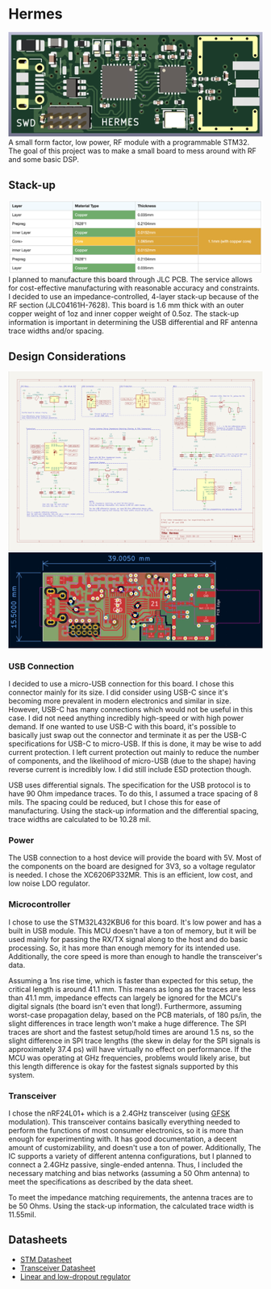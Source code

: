 # Hermes
![3D Model](./Images/3D_Model.png)
A small form factor, low power, RF module with a programmable STM32.  The goal of this project was to make a small board to mess around with RF and some basic DSP.

## Stack-up
![PCB Stack-up](./Images/Stackup.png)
I planned to manufacture this board through JLC PCB.  The service allows for cost-effective manufacturing with reasonable accuracy and constraints.  I decided to use an impedance-controlled, 4-layer stack-up because of the RF section (JLC04161H-7628).  This board is 1.6 mm thick with an outer copper weight of 1oz and inner copper weight of 0.5oz.  The stack-up information is important in determining the USB differential and RF antenna trace widths and/or spacing. 

## Design Considerations
![Schematic](./Images/Schematic.png) 
![Layout](./Images/Layout.png)

### USB Connection
I decided to use a micro-USB connection for this board.  I chose this connector mainly for its size.  I did consider using USB-C since it's becoming more prevalent in modern electronics and similar in size.  However, USB-C has many connections which would not be useful in this case.  I did not need anything incredibly high-speed or with high power demand.  If one wanted to use USB-C with this board, it's possible to basically just swap out the connector and terminate it as per the USB-C specifications for USB-C to micro-USB.  If this is done, it may be wise to add current protection.  I left current protection out mainly to reduce the number of components, and the likelihood of micro-USB (due to the shape) having reverse current is incredibly low.  I did still include ESD protection though.

USB uses differential signals.  The specification for the USB protocol is to have 90 Ohm impedance traces.  To do this, I assumed a trace spacing of 8 mils.  The spacing could be reduced, but I chose this for ease of manufacturing.  Using the stack-up information and the differential spacing, trace widths are calculated to be 10.28 mil.

### Power
The USB connection to a host device will provide the board with 5V.  Most of the components on the board are designed for 3V3, so a voltage regulator is needed.  I chose the XC6206P332MR.  This is an efficient, low cost, and low noise LDO regulator. 

### Microcontroller
I chose to use the STM32L432KBU6 for this board.  It's low power and has a built in USB module.  This MCU doesn't have a ton of memory, but it will be used mainly for passing the RX/TX signal along to the host and do basic processing.  So, it has more than enough memory for its intended use.  Additionally, the core speed is more than enough to handle the transceiver's data.  

Assuming a 1ns rise time, which is faster than expected for this setup, the critical length is around 41.1 mm.  This means as long as the traces are less than 41.1 mm, impedance effects can largely be ignored for the MCU's digital signals (the board isn't even that long!).  Furthermore, assuming worst-case propagation delay, based on the PCB materials, of 180 ps/in, the slight differences in trace length won't make a huge difference.  The SPI traces are short and the fastest setup/hold times are around 1.5 ns, so the slight difference in SPI trace lengths (the skew in delay for the SPI signals is approximately 37.4 ps) will have virtually no effect on performance.  If the MCU was operating at GHz frequencies, problems would likely arise, but this length difference is okay for the fastest signals supported by this system. 

### Transceiver
I chose the nRF24L01+ which is a 2.4GHz transceiver (using [GFSK](https://en.wikipedia.org/wiki/Frequency-shift_keying#Gaussian_frequency-shift_keying) modulation).  This transceiver contains basically everything needed to perform the functions of most consumer electronics, so it is more than enough for experimenting with.  It has good documentation, a decent amount of customizability, and doesn't use a ton of power.  Additionally, The IC supports a variety of different antenna configurations, but I planned to connect a 2.4GHz passive, single-ended antenna.  Thus, I included the necessary matching and bias networks (assuming a 50 Ohm antenna) to meet the specifications as described by the data sheet.

To meet the impedance matching requirements, the antenna traces are to be 50 Ohms.  Using the stack-up information, the calculated trace width is 11.55mil.


## Datasheets
- [STM Datasheet](https://www.st.com/content/ccc/resource/technical/document/datasheet/24/01/9f/59/f0/83/47/fc/DM00257205.pdf/files/DM00257205.pdf/jcr:content/translations/en.DM00257205.pdf)
- [Transceiver Datasheet](https://www.sparkfun.com/datasheets/Components/SMD/nRF24L01Pluss_Preliminary_Product_Specification_v1_0.pdf)
- [ Linear and low-dropout regulator](https://www.mouser.com/datasheet/2/760/TOSL_S_A0007229533_1-2575067.pdf)
